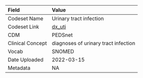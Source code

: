 |Field            |Value                                |
|:----------------|:------------------------------------|
|Codeset Name     |Urinary tract infection              |
|Codeset Link     |[dx_uti](https://github.com/PEDSnet/Variable-Dictionary/blob/main/conditions/dx_uti.csv)|
|CDM              |PEDSnet                              |
|Clinical Concept |diagnoses of urinary tract infection |
|Vocab            |SNOMED                               |
|Date Uploaded    |2022-03-15                           |
|Metadata         |NA                                   |
